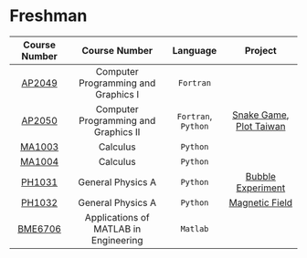 # Freshman

| Course Number | Course Number | Language | Project |
| :-------------: | :-------------: | :-------: | :-: |
| [AP2049](./ap2049/) | Computer Programming and Graphics Ⅰ | `Fortran` | |
| [AP2050](./aP2050/) | Computer Programming and Graphics ⅠI| `Fortran`, `Python` | [Snake Game](freshman/AP2050/SnakeGame), [Plot Taiwan](https://github.com/1chooo/atmo-lab/tree/main/draw_TAIWAN) |
| [MA1003](./MA1003/) | Calculus | `Python` | |
| [MA1004](./MA1004/) | Calculus | `Python` | |
| [PH1031](./PH1031/) | General Physics A | `Python` | [Bubble Experiment](freshman/PH1031/bubble_experiment)|
| [PH1032](./PH1032/) | General Physics A | `Python` | [Magnetic Field](freshman/PH1032/magnetic_field.py) |
| [BME6706](./BME5706/) | Applications of MATLAB in Engineering | `Matlab` | |